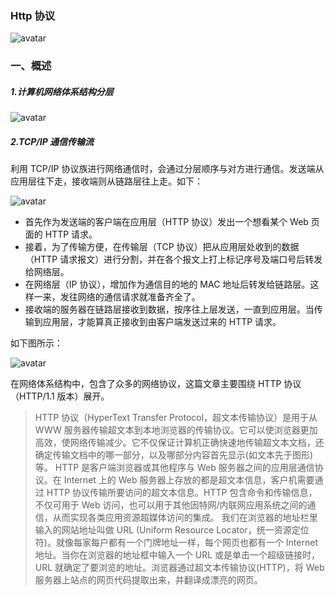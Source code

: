 <!--
 * @Author: your name
 * @Date: 2020-04-28 16:12:45
 * @LastEditTime: 2020-04-28 16:15:31
 * @LastEditors: Please set LastEditors
 * @Description: In User Settings Edit
 * @FilePath: /webNotes/http/1.md
 -->

### Http 协议

![avatar](https://upload-images.jianshu.io/upload_images/1856419-7fd5c72eaecc3d2a.jpg?imageMogr2/auto-orient/strip|imageView2/2/w/1200/format/webp)

### **一、概述**

##### 1.计算机网络体系结构分层

![avatar](https://upload-images.jianshu.io/upload_images/1856419-c69d60eeeebadd37.png?imageMogr2/auto-orient/strip|imageView2/2/w/1033/format/webp)

##### 2.TCP/IP 通信传输流

利用 TCP/IP 协议族进行网络通信时，会通过分层顺序与对方进行通信。发送端从应用层往下走，接收端则从链路层往上走。如下：

![avatar](https://upload-images.jianshu.io/upload_images/1856419-b34cff2c02fcca06.png?imageMogr2/auto-orient/strip|imageView2/2/w/889/format/webp)

- 首先作为发送端的客户端在应用层（HTTP 协议）发出一个想看某个 Web 页面的 HTTP 请求。
- 接着，为了传输方便，在传输层（TCP 协议）把从应用层处收到的数据（HTTP 请求报文）进行分割，并在各个报文上打上标记序号及端口号后转发给网络层。
- 在网络层（IP 协议），增加作为通信目的地的 MAC 地址后转发给链路层。这样一来，发往网络的通信请求就准备齐全了。
- 接收端的服务器在链路层接收到数据，按序往上层发送，一直到应用层。当传输到应用层，才能算真正接收到由客户端发送过来的 HTTP 请求。

如下图所示：

![avatar](https://upload-images.jianshu.io/upload_images/1856419-bfaf1b883618ecb4.png?imageMogr2/auto-orient/strip|imageView2/2/w/725/format/webp)

在网络体系结构中，包含了众多的网络协议，这篇文章主要围绕 HTTP 协议（HTTP/1.1 版本）展开。

> HTTP 协议（HyperText Transfer Protocol，超文本传输协议）是用于从 WWW 服务器传输超文本到本地浏览器的传输协议。它可以使浏览器更加高效，使网络传输减少。它不仅保证计算机正确快速地传输超文本文档，还确定传输文档中的哪一部分，以及哪部分内容首先显示(如文本先于图形)等。
> HTTP 是客户端浏览器或其他程序与 Web 服务器之间的应用层通信协议。在 Internet 上的 Web 服务器上存放的都是超文本信息，客户机需要通过 HTTP 协议传输所要访问的超文本信息。HTTP 包含命令和传输信息，不仅可用于 Web 访问，也可以用于其他因特网/内联网应用系统之间的通信，从而实现各类应用资源超媒体访问的集成。
> 我们在浏览器的地址栏里输入的网站地址叫做 URL (Uniform Resource Locator，统一资源定位符)。就像每家每户都有一个门牌地址一样，每个网页也都有一个 Internet 地址。当你在浏览器的地址框中输入一个 URL 或是单击一个超级链接时，URL 就确定了要浏览的地址。浏览器通过超文本传输协议(HTTP)，将 Web 服务器上站点的网页代码提取出来，并翻译成漂亮的网页。
